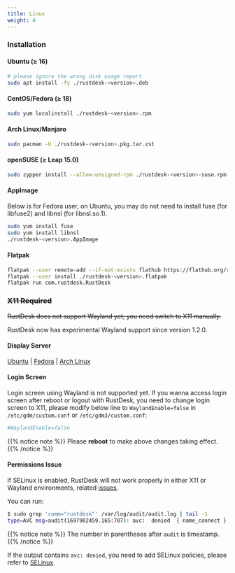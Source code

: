 ```yaml
---
title: Linux
weight: 4
---
```


### Installation

#### Ubuntu (≥ 16)

```sh
# please ignore the wrong disk usage report
sudo apt install -fy ./rustdesk-<version>.deb
```

#### CentOS/Fedora (≥ 18)

```sh
sudo yum localinstall ./rustdesk-<version>.rpm
```

#### Arch Linux/Manjaro

```sh
sudo pacman -U ./rustdesk-<version>.pkg.tar.zst
```

#### openSUSE (≥ Leap 15.0)

```sh
sudo zypper install --allow-unsigned-rpm ./rustdesk-<version>-suse.rpm
```

#### AppImage
Below is for Fedora user, on Ubuntu, you may do not need to install fuse (for libfuse2) and libnsl (for libnsl.so.1).

```sh
sudo yum install fuse
sudo yum install libnsl
./rustdesk-<version>.AppImage
```

#### Flatpak

```sh
flatpak --user remote-add --if-not-exists flathub https://flathub.org/repo/flathub.flatpakrepo
flatpak --user install ./rustdesk-<version>.flatpak
flatpak run com.rustdesk.RustDesk
```

### ~~X11 Required~~
~~RustDesk does not support Wayland yet; you need switch to X11 manually.~~

RustDesk now has experimental Wayland support since version 1.2.0.

#### Display Server

[Ubuntu](https://askubuntu.com/questions/1260142/ubuntu-set-default-login-desktop) | 
[Fedora](https://docs.fedoraproject.org/en-US/quick-docs/configuring-xorg-as-default-gnome-session/) | 
[Arch Linux](https://bbs.archlinux.org/viewtopic.php?id=218319)

#### Login Screen

Login screen using Wayland is not supported yet. If you wanna access login screen after reboot or logout with RustDesk, you need to change login screen to X11, please modify below line to `WaylandEnable=false` in `/etc/gdm/custom.conf` or `/etc/gdm3/custom.conf`:

```ini
#WaylandEnable=false
```

{{% notice note %}}
Please **reboot** to make above changes taking effect.
{{% /notice %}}

#### Permissions Issue

If SELinux is enabled, RustDesk will not work properly in either X11 or Wayland environments, related [issues](https://github.com/search?q=repo%3Arustdesk%2Frustdesk+SElinux&type=issues).

You can run:

```sh
$ sudo grep 'comm="rustdesk"' /var/log/audit/audit.log | tail -1
type=AVC msg=audit(1697902459.165:707): avc:  denied  { name_connect } for  pid=31346 comm="rustdesk" dest=53330 scontext=system_u:system_r:init_t:s0 tcontext=system_u:object_r:ephemeral_port_t:s0 tclass=tcp_socket permissive=0
```

{{% notice note %}}
The number in parentheses after `audit` is timestamp.
{{% /notice %}}

If the output contains `avc: denied`, you need to add SELinux policies, please refer to [SELinux](https://rustdesk.com/docs/en/client/linux/selinux/).
